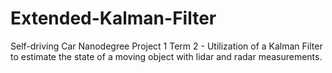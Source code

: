 # Extended-Kalman-Filter
Self-driving Car Nanodegree Project 1 Term 2 - Utilization of a Kalman Filter to estimate the state of a moving object with lidar and radar measurements.
